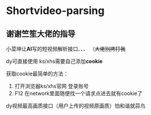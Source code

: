 # Shortvideo-parsing

## 谢谢竺笙大佬的指导

小菜坤让**AI**写的短视频解析接口、、、
（~~大佬别拷打我~~

dy可直接使用
ks/xhs需要自己添加**cookie**

获取cookie最简单的方法：

1. 打开浏览器ks/xhs官网 登录账号
2. F12 在network里面随便找一个请求点进去就有cookie了

dy视频最高画质接口（用户上传的视频原画质）怕和谐就蒜鸟

